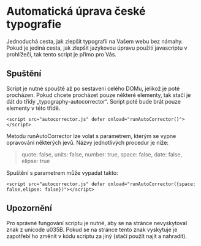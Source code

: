 # Automatická úprava české typografie

Jednoduchá cesta, jak zlepšit typografii na Vašem webu bez námahy. Pokud je jediná cesta, jak zlepšit jazykovou úpravu použití javascriptu v prohlížeči, tak tento script je přímo pro Vás.

## Spuštění
Script je nutné spouště až po sestavení celého DOMu, jelikož je poté procházen. Pokud chcete procházet pouze některé elementy, tak stačí je dát do třídy „typography-autocorrector“. Script poté bude brát pouze elementy v této třídě.

`<script src="autocorrector.js" defer onload="runAutoCorrector()"></script>`

Metodu runAutoCorrector lze volat s parametrem, kterým se vypne opravování některých jevů. Názvy jednotlivých procedur je níže:

>   quote: false,
  units: false,
  number: true,
  space: false,
  date: false,
> elipse: true

Spuštění s parametrem může vypadat takto:

`<script src="autocorrector.js" defer onload="runAutoCorrector({space: false,elipse: false})"></script>`

## Upozornění
Pro správné fungování scriptu je nutné, aby se na stránce nevyskytoval znak z unicode u035B. Pokud se na stránce tento znak vyskytuje je zapotřebí ho změnit v kódu scriptu za jiný (stačí použít najít a nahradit).
